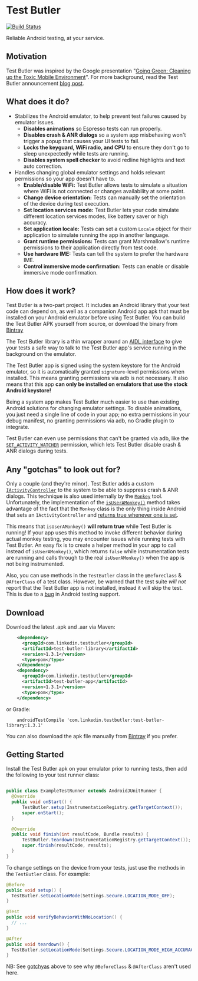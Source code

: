 # Test Butler
[![Build Status](https://travis-ci.org/linkedin/test-butler.svg?branch=master)](https://travis-ci.org/linkedin/test-butler)

Reliable Android testing, at your service.

## Motivation

Test Butler was inspired by the Google presentation "[Going Green: Cleaning up the Toxic Mobile Environment](https://www.youtube.com/watch?v=aHcmsK9jfGU)".
For more background, read the Test Butler announcement [blog post](https://engineering.linkedin.com/blog/2016/08/introducing-and-open-sourcing-test-butler--reliable-android-test).

## What does it do?

* Stabilizes the Android emulator, to help prevent test failures caused by emulator issues.
  * **Disables animations** so Espresso tests can run properly.
  * **Disables crash & ANR dialogs** so a system app misbehaving won't trigger a popup that causes your UI tests to fail.
  * **Locks the keyguard, WiFi radio, and CPU** to ensure they don't go to sleep unexpectedly while tests are running.
  * **Disables system spell checker** to avoid redline highlights and text auto correction.
* Handles changing global emulator settings and holds relevant permissions so your app doesn't have to.
  * **Enable/disable WiFi:** Test Butler allows tests to simulate a situation where WiFi is not connected or changes availability at some point.
  * **Change device orientation:** Tests can manually set the orientation of the device during test execution.
  * **Set location services mode:** Test Butler lets your code simulate different location services modes, like battery saver or high accuracy.
  * **Set application locale:** Tests can set a custom `Locale` object for their application to simulate running the app in another language.
  * **Grant runtime permissions:** Tests can grant Marshmallow's runtime permissions to their application directly from test code.
  * **Use hardware IME:** Tests can tell the system to prefer the hardware IME.
  * **Control immersive mode confirmation:** Tests can enable or disable immersive mode confirmation.

## How does it work?

Test Butler is a two-part project. It includes an Android library that your test code can depend on, as well as a companion Android app apk that must be installed on your Android emulator before using Test Butler.  You can build the Test Butler APK yourself from source, or download the binary from [Bintray](https://bintray.com/linkedin/maven/test-butler-app/)

The Test Butler library is a thin wrapper around an [AIDL interface](https://developer.android.com/guide/components/aidl.html) to give your tests a safe way to talk to the Test Butler app's service running in the background on the emulator.

The Test Butler app is signed using the system keystore for the Android emulator, so it is automatically granted `signature`-level permissions when installed. This means granting permissions via adb is not necessary. It also means that this app **can only be installed on emulators that use the stock Android keystore!**

Being a system app makes Test Butler much easier to use than existing Android solutions for changing emulator settings. To disable animations, you just need a single line of code in your app; no extra permissions in your debug manifest, no granting permissions via adb, no Gradle plugin to integrate.

Test Butler can even use permissions that can't be granted via adb, like the [`SET_ACTIVITY_WATCHER`](https://github.com/android/platform_frameworks_base/blob/master/core/res/AndroidManifest.xml#L1902) permission, which lets Test Butler disable crash & ANR dialogs during tests.

## Any "gotchas" to look out for?

Only a couple (and they're minor). Test Butler adds a custom [`IActivityController`](https://github.com/android/platform_frameworks_base/blob/master/core/java/android/app/IActivityController.aidl) to the system to be able to suppress crash & ANR dialogs. This technique is also used internally by the [`Monkey`](https://github.com/android/platform_development/blob/master/cmds/monkey/src/com/android/commands/monkey/Monkey.java#L255) tool. Unfortunately, the implementation of the [`isUserAMonkey()`](https://developer.android.com/reference/android/app/ActivityManager.html#isUserAMonkey()) method takes advantage of the fact that the `Monkey` class is the only thing inside Android that sets an `IActivityController` and [returns true whenever one is set](https://github.com/android/platform_frameworks_base/blob/master/services/core/java/com/android/server/am/ActivityManagerService.java#L10718).

This means that `isUserAMonkey()` **will return true** while Test Butler is running! If your app uses this method to invoke different behavior during actual monkey testing, you may encounter issues while running tests with Test Butler. An easy fix is to create a helper method in your app to call instead of `isUserAMonkey()`, which returns `false` while instrumentation tests are running and calls through to the real `isUserAMonkey()` when the app is not being instrumented.

Also, you can use methods in the `TestButler` class in the `@BeforeClass` & `@AfterClass` of a test class. However, be warned that the test suite *will not* report that the Test Butler app is not installed, instead it will skip the test. This is due to a [bug](https://code.google.com/p/android/issues/detail?id=183352) in Android testing support.

## Download

Download the latest .apk and .aar via Maven:
```xml
    <dependency>
      <groupId>com.linkedin.testbutler</groupId>
      <artifactId>test-butler-library</artifactId>
      <version>1.3.1</version>
      <type>pom</type>
    </dependency>
    <dependency>
      <groupId>com.linkedin.testbutler</groupId>
      <artifactId>test-butler-app</artifactId>
      <version>1.3.1</version>
      <type>pom</type>
    </dependency>
```

or Gradle:
```
    androidTestCompile 'com.linkedin.testbutler:test-butler-library:1.3.1'
```

You can also download the apk file manually from [Bintray](https://bintray.com/linkedin/maven/test-butler-app/) if you prefer.

## Getting Started

Install the Test Butler apk on your emulator prior to running tests, then add the following to your test runner class:

```java

public class ExampleTestRunner extends AndroidJUnitRunner {
  @Override
  public void onStart() {
      TestButler.setup(InstrumentationRegistry.getTargetContext());
      super.onStart();
  }

  @Override
  public void finish(int resultCode, Bundle results) {
      TestButler.teardown(InstrumentationRegistry.getTargetContext());
      super.finish(resultCode, results);
  }
}
```

To change settings on the device from your tests, just use the methods in the `TestButler` class. For example:

```java
@Before
public void setup() {
  TestButler.setLocationMode(Settings.Secure.LOCATION_MODE_OFF);
}

@Test
public void verifyBehaviorWithNoLocation() {
  // ...
}

@After
public void teardown() {
  TestButler.setLocationMode(Settings.Secure.LOCATION_MODE_HIGH_ACCURACY);
}
```
NB: See [gotchyas](#any-gotchas-to-look-out-for) above to see why `@BeforeClass` & `@AfterClass` aren't used here. 
